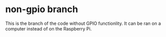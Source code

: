 # non-gpio branch

This is the branch of the code without GPIO functionlity. It can be ran on a computer instead of on the Raspberry Pi.
